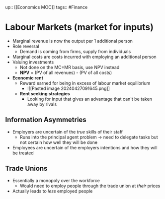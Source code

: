 up:: [[Economics MOC]]
tags:: #Finance 
# Labour Markets (market for inputs)
- Marginal revenue is now the output per 1 additional person
- Role reversal
	- Demand is coming from firms, supply from individuals
- Marginal costs are costs incurred with employing an additional person
- Valuing investments
	- Not done on the MC=MR basis, use NPV instead
	- **NPV** = (PV of all revenues) - (PV of all costs)
- **Economic rent**
	- Reward earned for being in excess of labour market equilibrium
		- ![[Pasted image 20240427091645.png]]
	- **Rent seeking strategies**
		- Looking for input that gives an advantage that can't be taken away by rivals
## Information Asymmetries
- Employers are uncertain of the *true* skills of their staff
	-  Runs into the principal agent problem -> need to delegate tasks but not certain how well they will be done
- Employees are uncertain of the employers intentions and how they will be treated
## Trade Unions
- Essentially a monopoly over the workforce
	- Would need to employ people through the trade union at *their* prices
- Actually leads to *less* employed people